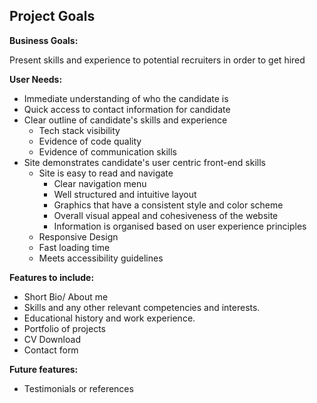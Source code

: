 ## Project Goals

**Business Goals:**

Present skills and experience to potential recruiters in order to get hired

**User Needs:**

- Immediate understanding of who the candidate is
- Quick access to contact information for candidate
- Clear outline of candidate's skills and experience
  - Tech stack visibility
  - Evidence of code quality
  - Evidence of communication skills
- Site demonstrates candidate's user centric front-end skills
  - Site is easy to read and navigate
    - Clear navigation menu
    - Well structured and intuitive layout
    - Graphics that have a consistent style and color scheme
    - Overall visual appeal and cohesiveness of the website
    - Information is organised based on user experience principles
  - Responsive Design
  - Fast loading time
  - Meets accessibility guidelines

**Features to include:**

- Short Bio/ About me
- Skills and any other relevant competencies and interests.
- Educational history and work experience.
- Portfolio of projects
- CV Download
- Contact form

**Future features:**

- Testimonials or references